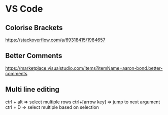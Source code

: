 # VS Code
## Colorise Brackets
https://stackoverflow.com/a/69318415/1984657

## Better Comments
https://marketplace.visualstudio.com/items?itemName=aaron-bond.better-comments

## Multi line editing
ctrl + alt => select multiple rows
ctrl+[arrow key] => jump to next argument
ctrl + D => select multiple based on selection
